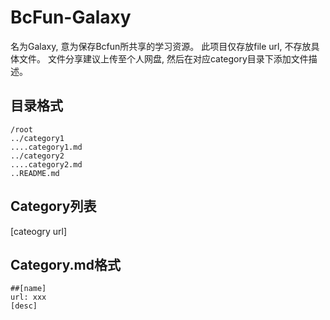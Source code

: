 # BcFun-Galaxy

  名为Galaxy, 意为保存Bcfun所共享的学习资源。
  此项目仅存放file url, 不存放具体文件。
  文件分享建议上传至个人网盘, 然后在对应category目录下添加文件描述。
## 目录格式
```
/root
../category1
....category1.md
../category2
....category2.md
..README.md
```
## Category列表
[cateogry url]
## Category.md格式
```
##[name]
url: xxx
[desc]
```


